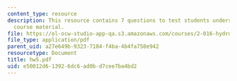 ```yaml
---
content_type: resource
description: This resource contains 7 questions to test students understanding of
  course material.
file: https://ol-ocw-studio-app-qa.s3.amazonaws.com/courses/2-016-hydrodynamics-13-012-fall-2005/e50012d613926dc6ad0bd7cee7ba4bd2_hw5.pdf
file_type: application/pdf
parent_uid: a27e649b-9323-7184-f4ba-4b4fa758e942
resourcetype: Document
title: hw5.pdf
uid: e50012d6-1392-6dc6-ad0b-d7cee7ba4bd2
---
```

